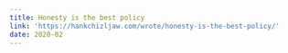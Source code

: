 ```yaml
---
title: Honesty is the best policy
link: 'https://hankchizljaw.com/wrote/honesty-is-the-best-policy/'
date: 2020-02
---
```


